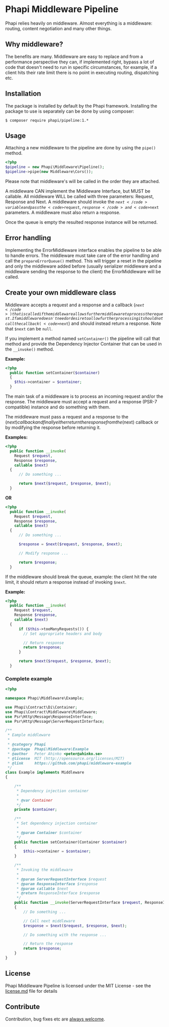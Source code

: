 # Phapi Middleware Pipeline

Phapi relies heavily on middleware. Almost everything is a middleware: routing, content negotiation and many other things.

## Why middleware?
The benefits are many. Middleware are easy to replace and from a performance perspective they can, if implemented right, bypass a lot of code that doesn't need to run in specific circumstances, for example, if a client hits their rate limit there is no point in executing routing, dispatching etc.

## Installation
The package is installed by default by the Phapi framework. Installing the package to use is separately can be done by using composer:

```shell
$ composer require phapi/pipeline:1.*
```

## Usage
Attaching a new middleware to the pipeline are done by using the <code>pipe()</code> method.

```php
<?php
$pipeline = new Phapi\Middleware\Pipeline();
$pipeline->pipe(new Middleware\Cors());
```

Please note that middleware's will be called in the order they are attached.

A middleware CAN implement the Middleware Interface, but MUST be callable. All middleware WILL be called with three parameters: Request, Response and Next. A middleware should invoke the <code>$next</code> variable and pass the <code>$request</code>, <code>$response</code> and <code>$next</code> parameters. A middleware must also return a response.

Once the queue is empty the resulted response instance will be returned.

## Error handling
Implementing the ErrorMiddleware interface enables the pipeline to be able to handle errors. The middleware must take care of the error handling and call the <code>prepareErrorQueue()</code> method. This will trigger a reset in the pipeline and only the middleware added before (usually serializer middleware and a middleware sending the response to the client) the ErrorMiddleware will be called.


## Create your own middleware class

Middleware accepts a request and a response and a callback (<code>$next</code>) that is called if the middleware allows further middleware to process the request. If a middleware doesn't need or desire to allow further processing it should not call the callback (<code>$next</code>) and should instead return a response. Note that <code>$next</code> can be <code>null</code>.

If you implement a method named <code>setContainer()</code> the pipeline will call that method and provide the Dependency Injector Container that can be used in the <code>__invoke()</code> method.

**Example:**

```php
<?php
  public function setContainer($container)
  {
    $this->container = $container;
  }
```

The main task of a middleware is to process an incoming request and/or the response. The middleware must accept a request and a response (PSR-7 compatible) instance and do something with them.

The middleware must pass a request and a response to the ($next) callback and finally either return the response from the ($next) callback or by modifying the response before returning it.

**Examples:**
```php
<?php
  public function __invoke(
    Request $request,
    Response $response,
    callable $next)
  {
      // Do something ...

      return $next($request, $response, $next);
  }
```

**OR**

```php
<?php
  public function __invoke(
    Request $request,
    Response $response,
    callable $next)
  {
      // Do something ...

      $response = $next($request, $response, $next);

      // Modify response ...

      return $response;
  }
```

If the middleware should break the queue, example: the client hit the rate limit, it should return a response instead of invoking <code>$next</code>.

**Example:**

```php
<?php
  public function __invoke(
    Request $request,
    Response $response,
    callable $next)
  {
      if ($this->tooManyRequests()) {
        // Set appropriate headers and body

        // Return response
        return $response;
      }

      return $next($request, $response, $next);
  }
```

### Complete example
```php
<?php

namespace Phapi\Middleware\Example;

use Phapi\Contract\Di\Container;
use Phapi\Contract\Middleware\Middleware;
use Psr\Http\Message\ResponseInterface;
use Psr\Http\Message\ServerRequestInterface;

/**
 * Eample middleware
 *
 * @category Phapi
 * @package  Phapi\Middleware\Example
 * @author   Peter Ahinko <peter@ahinko.se>
 * @license  MIT (http://opensource.org/licenses/MIT)
 * @link     https://github.com/phapi/middleware-example
 */
class Example implements Middleware
{

    /**
     * Dependency injection container
     *
     * @var Container
     */
    private $container;

    /**
     * Set dependency injection container
     *
     * @param Container $container
     */
    public function setContainer(Container $container)
    {
        $this->container = $container;
    }

    /**
     * Invoking the middleware
     *
     * @param ServerRequestInterface $request
     * @param ResponseInterface $response
     * @param callable $next
     * @return ResponseInterface $response
     */
    public function __invoke(ServerRequestInterface $request, ResponseInterface $response, callable $next = null)
    {
        // Do something ...

        // Call next middleware
        $response = $next($request, $response, $next);

        // Do something with the response ...

        // Return the response
        return $response;
    }
}

```

## License
Phapi Middleware Pipeline is licensed under the MIT License - see the [license.md](https://github.com/phapi/pipeline/blob/master/license.md) file for details

## Contribute
Contribution, bug fixes etc are [always welcome](https://github.com/phapi/pipeline/issues/new).
